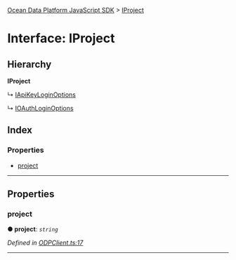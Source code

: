 [Ocean Data Platform JavaScript SDK](../README.md) > [IProject](../interfaces/iproject.md)

# Interface: IProject

## Hierarchy

**IProject**

↳  [IApiKeyLoginOptions](iapikeyloginoptions.md)

↳  [IOAuthLoginOptions](ioauthloginoptions.md)

## Index

### Properties

* [project](iproject.md#project)

---

## Properties

<a id="project"></a>

###  project

**● project**: *`string`*

*Defined in [ODPClient.ts:17](https://github.com/C4IROcean/ODP-sdk-js/blob/26e019a/source/ODPClient.ts#L17)*

___

